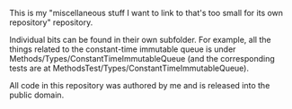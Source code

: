 This is my "miscellaneous stuff I want to link to that's too small for its own repository" repository.

Individual bits can be found in their own subfolder. For example, all the things related to the constant-time immutable queue is under Methods/Types/ConstantTimeImmutableQueue (and the corresponding tests are at MethodsTest/Types/ConstantTimeImmutableQueue).

All code in this repository was authored by me and is released into the public domain.
